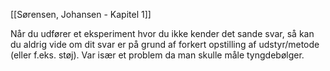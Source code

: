 [[Sørensen, Johansen - Kapitel 1]]

Når du udfører et eksperiment hvor du ikke kender det sande svar, så kan du aldrig vide om dit svar er på grund af forkert opstilling af udstyr/metode (eller f.eks. støj). Var især et problem da man skulle måle tyngdebølger.